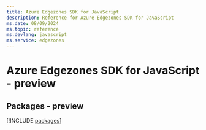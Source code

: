 ```yaml
---
title: Azure Edgezones SDK for JavaScript
description: Reference for Azure Edgezones SDK for JavaScript
ms.date: 08/09/2024
ms.topic: reference
ms.devlang: javascript
ms.service: edgezones
---
```

# Azure Edgezones SDK for JavaScript - preview
## Packages - preview
[!INCLUDE [packages](edgezones-index.md)]